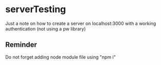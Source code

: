# serverTesting
Just a note on how to create a server on localhost:3000 with a working authentication (not using a pw library)

## Reminder
Do not forget adding node module file using "npm i"
